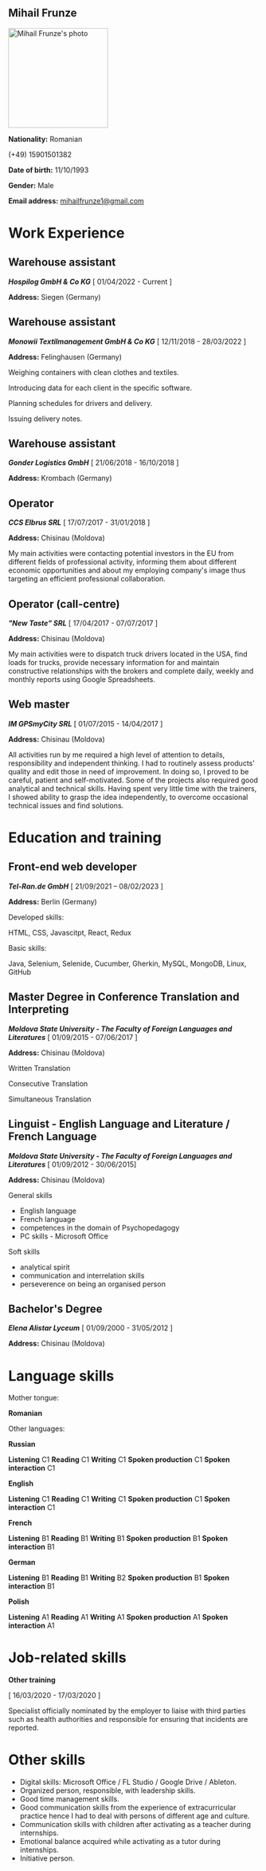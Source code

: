 ## Mihail Frunze


<img src="https://cdn.join.com/6400e75a17d33900084011c3/user-picture-join-xl.jpg" alt="Mihail Frunze's photo" width="200"/>

**Nationality:** Romanian

(+49) 15901501382

**Date of birth:** 11/10/1993

**Gender:** Male

**Email address:** mihailfrunze1@gmail.com

# Work Experience

## Warehouse assistant

***Hospilog GmbH & Co KG*** [ 01/04/2022 - Current ]

**Address:** Siegen (Germany)

## Warehouse assistant

***Monowii Textilmanagement GmbH & Co KG*** [ 12/11/2018 - 28/03/2022 ]

**Address:** Felinghausen (Germany)

Weighing containers with clean clothes and textiles.

Introducing data for each client in the specific software.

Planning schedules for drivers and delivery.

Issuing delivery notes.

## Warehouse assistant

***Gonder Logistics GmbH*** [ 21/06/2018 - 16/10/2018 ]

**Address:** Krombach (Germany)

## Operator

***CCS Elbrus SRL*** [ 17/07/2017 - 31/01/2018 ]

**Address:** Chisinau (Moldova)

My main activities were contacting potential investors in the EU from different fields of professional activity,
informing them about different economic opportunities and about my employing company's image thus
targeting an efficient professional collaboration.

## Operator (call-centre)

***"New Taste" SRL*** [ 17/04/2017 - 07/07/2017 ]

**Address:** Chisinau (Moldova)

My main activities were to dispatch truck drivers located in the USA, find loads for trucks, provide necessary
information for and maintain constructive relationships with the brokers and complete daily, weekly and
monthly reports using Google Spreadsheets.

## Web master

***IM GPSmyCity SRL*** [ 01/07/2015 - 14/04/2017 ]

**Address:** Chisinau (Moldova)

All activities run by me required a high level of attention to details, responsibility and independent thinking.
I had to routinely assess products' quality and edit those in need of improvement. In doing so, I proved to
be careful, patient and self-motivated. Some of the projects also required good analytical and technical
skills. Having spent very little time with the trainers, I showed ability to grasp the idea independently, to
overcome occasional technical issues and find solutions.

# Education and training

## Front-end web developer

***Tel-Ran.de GmbH*** [ 21/09/2021 – 08/02/2023 ]

**Address:** Berlin (Germany)

Developed skills:

HTML, CSS, Javascitpt, React, Redux

Basic skills:

Java, Selenium, Selenide, Cucumber, Gherkin, MySQL, MongoDB, Linux, GitHub

## Master Degree in Conference Translation and Interpreting

***Moldova State University - The Faculty of Foreign Languages and Literatures*** [ 01/09/2015 - 07/06/2017 ]

**Address:** Chisinau (Moldova)

Written Translation

Consecutive Translation

Simultaneous Translation

## Linguist - English Language and Literature / French Language

***Moldova State University - The Faculty of Foreign Languages and Literatures*** [ 01/09/2012 - 30/06/2015]

**Address:** Chisinau (Moldova)

General skills

* English language
* French language
* competences in the domain of Psychopedagogy
* PC skills - Microsoft Office

Soft skills

* analytical spirit
* communication and interrelation skills
* perseverence on being an organised person

## Bachelor's Degree

***Elena Alistar Lyceum*** [ 01/09/2000 - 31/05/2012 ]

**Address:** Chisinau (Moldova)

# Language skills

Mother tongue:

**Romanian**

Other languages:

**Russian**

**Listening** C1 **Reading** C1 **Writing** C1 **Spoken production** C1 **Spoken interaction** C1

**English**

**Listening** C1 **Reading** C1 **Writing** C1 **Spoken production** C1 **Spoken interaction** C1

**French**

**Listening** B1 **Reading** B1 **Writing** B1 **Spoken production** B1 **Spoken interaction** B1

**German**

**Listening** B1 **Reading** B1 **Writing** B2 **Spoken production** B1 **Spoken interaction** B1

**Polish**

**Listening** A1 **Reading** A1 **Writing** A1 **Spoken production** A1 **Spoken interaction** A1

# Job-related skills

**Other training**

[ 16/03/2020 - 17/03/2020 ]

Specialist officially nominated by the employer to liaise with third parties such as health authorities and
responsible for ensuring that incidents are reported.

# Other skills

* Digital skills: Microsoft Office / FL Studio / Google Drive / Ableton.
* Organized person, responsible, with leadership skills.
* Good time management skills.
* Good communication skills from the experience of extracurricular practice hence I had to deal with
persons of different age and culture.
* Communication skills with children after activating as a teacher during internships.
* Emotional balance acquired while activating as a tutor during internships.
* Initiative person.
